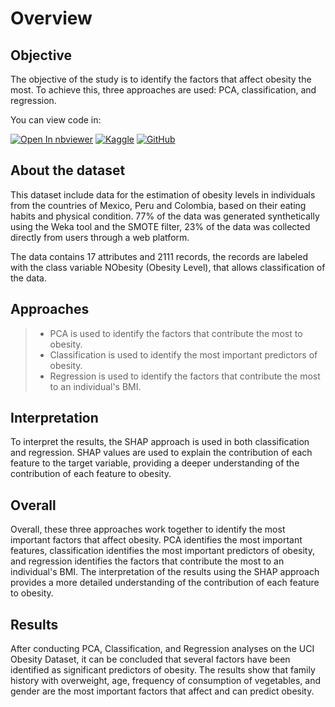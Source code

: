 # Overview
## Objective
The objective of the study is to identify the factors that affect obesity the most. To achieve this, three approaches are used: PCA, classification, and regression. 

You can view code in:

[![Open In nbviewer](https://raw.githubusercontent.com/jupyter/design/master/logos/Badges/nbviewer_badge.svg)](https://nbviewer.jupyter.org/github/yacine-ammi/Obesity-Factors-Analysis/blob/main/obesity-factors-analysis.ipynb)
[![Kaggle](https://kaggle.com/static/images/open-in-kaggle.svg)](https://www.kaggle.com/code/ammiyacine/obesity-factors-analysis)
[![GitHub](https://badges.aleen42.com/src/github.svg)](https://www.github.com/yacine-ammi/Obesity-Factors-Analysis/blob/main/obesity-factors-analysis.ipynb)



## About the dataset
This dataset include data for the estimation of obesity levels in individuals from the countries of Mexico, Peru and Colombia, based on their eating habits and physical condition. 77% of the data was generated synthetically using the Weka tool and the SMOTE filter, 23% of the data was collected directly from users through a web platform.

The data contains 17 attributes and 2111 records, the records are labeled with the class variable NObesity (Obesity Level), that allows classification of the data.

## Approaches

> - PCA is used to identify the factors that contribute the most to obesity.
> - Classification is used to identify the most important predictors of obesity.
> - Regression is used to identify the factors that contribute the most to an individual's BMI.

## Interpretation

To interpret the results, the SHAP approach is used in both classification and regression. SHAP values are used to explain the contribution of each feature to the target variable, providing a deeper understanding of the contribution of each feature to obesity.

## Overall

Overall, these three approaches work together to identify the most important factors that affect obesity. PCA identifies the most important features, classification identifies the most important predictors of obesity, and regression identifies the factors that contribute the most to an individual's BMI. The interpretation of the results using the SHAP approach provides a more detailed understanding of the contribution of each feature to obesity.

## Results
After conducting PCA, Classification, and Regression analyses on the UCI Obesity Dataset, it can be concluded that several factors have been identified as significant predictors of obesity. The results show that family history with overweight, age, frequency of consumption of vegetables, and gender are the most important factors that affect and can predict obesity.

